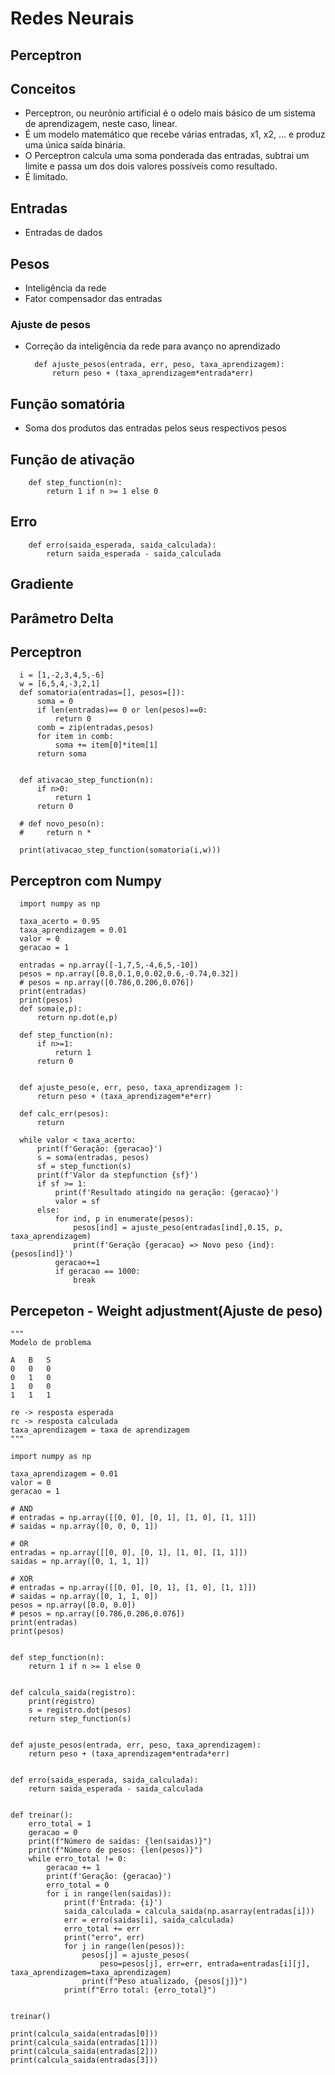 # Redes Neurais

## Perceptron

## Conceitos

- Perceptron, ou neurônio artificial é o odelo mais básico de um sistema de aprendizagem, neste caso, linear.
- É um modelo matemático que recebe várias entradas, x1, x2, … e produz uma única saída binária.
- O Perceptron calcula uma soma ponderada das entradas, subtrai um limite e passa um dos dois valores possíveis como resultado.
- É limitado.

## Entradas

- Entradas de dados

## Pesos

- Inteligência da rede
- Fator compensador das entradas

### Ajuste de pesos

- Correção da inteligência da rede para avanço no aprendizado

        def ajuste_pesos(entrada, err, peso, taxa_aprendizagem):
            return peso + (taxa_aprendizagem*entrada*err)

## Função somatória

- Soma dos produtos das entradas pelos seus respectivos pesos

## Função de ativação

        def step_function(n):
            return 1 if n >= 1 else 0

## Erro

        def erro(saida_esperada, saida_calculada):
            return saida_esperada - saida_calculada

## Gradiente

## Parâmetro Delta

## Perceptron

      i = [1,-2,3,4,5,-6]
      w = [6,5,4,-3,2,1]
      def somatoria(entradas=[], pesos=[]):
          soma = 0
          if len(entradas)== 0 or len(pesos)==0:
              return 0
          comb = zip(entradas,pesos)
          for item in comb:
              soma += item[0]*item[1]
          return soma


      def ativacao_step_function(n):
          if n>0:
              return 1
          return 0

      # def novo_peso(n):
      #     return n *

      print(ativacao_step_function(somatoria(i,w)))

## Perceptron com Numpy

      import numpy as np

      taxa_acerto = 0.95
      taxa_aprendizagem = 0.01
      valor = 0
      geracao = 1

      entradas = np.array([-1,7,5,-4,6,5,-10])
      pesos = np.array([0.8,0.1,0,0.02,0.6,-0.74,0.32])
      # pesos = np.array([0.786,0.206,0.076])
      print(entradas)
      print(pesos)
      def soma(e,p):
          return np.dot(e,p)

      def step_function(n):
          if n>=1:
              return 1
          return 0


      def ajuste_peso(e, err, peso, taxa_aprendizagem ):
          return peso + (taxa_aprendizagem*e*err)

      def calc_err(pesos):
          return

      while valor < taxa_acerto:
          print(f'Geração: {geracao}')
          s = soma(entradas, pesos)
          sf = step_function(s)
          print(f'Valor da stepfunction {sf}')
          if sf >= 1:
              print(f'Resultado atingido na geração: {geracao}')
              valor = sf
          else:
              for ind, p in enumerate(pesos):
                  pesos[ind] = ajuste_peso(entradas[ind],0.15, p, taxa_aprendizagem)
                  print(f'Geração {geracao} => Novo peso {ind}: {pesos[ind]}')
              geracao+=1
              if geracao == 1000:
                  break

## Percepeton - Weight adjustment(Ajuste de peso)

    """
    Modelo de problema

    A   B   S
    0   0   0
    0   1   0
    1   0   0
    1   1   1

    re -> resposta esperada
    rc -> resposta calculada
    taxa_aprendizagem = taxa de aprendizagem
    """

    import numpy as np

    taxa_aprendizagem = 0.01
    valor = 0
    geracao = 1

    # AND
    # entradas = np.array([[0, 0], [0, 1], [1, 0], [1, 1]])
    # saidas = np.array([0, 0, 0, 1])

    # OR
    entradas = np.array([[0, 0], [0, 1], [1, 0], [1, 1]])
    saidas = np.array([0, 1, 1, 1])

    # XOR
    # entradas = np.array([[0, 0], [0, 1], [1, 0], [1, 1]])
    # saidas = np.array([0, 1, 1, 0])
    pesos = np.array([0.0, 0.0])
    # pesos = np.array([0.786,0.206,0.076])
    print(entradas)
    print(pesos)


    def step_function(n):
        return 1 if n >= 1 else 0


    def calcula_saida(registro):
        print(registro)
        s = registro.dot(pesos)
        return step_function(s)


    def ajuste_pesos(entrada, err, peso, taxa_aprendizagem):
        return peso + (taxa_aprendizagem*entrada*err)


    def erro(saida_esperada, saida_calculada):
        return saida_esperada - saida_calculada


    def treinar():
        erro_total = 1
        geracao = 0
        print(f"Número de saídas: {len(saidas)}")
        print(f"Número de pesos: {len(pesos)}")
        while erro_total != 0:
            geracao += 1
            print(f'Geração: {geracao}')
            erro_total = 0
            for i in range(len(saidas)):
                print(f'Entrada: {i}')
                saida_calculada = calcula_saida(np.asarray(entradas[i]))
                err = erro(saidas[i], saida_calculada)
                erro_total += err
                print("erro", err)
                for j in range(len(pesos)):
                    pesos[j] = ajuste_pesos(
                        peso=pesos[j], err=err, entrada=entradas[i][j], taxa_aprendizagem=taxa_aprendizagem)
                    print(f"Peso atualizado, {pesos[j]}")
                print(f"Erro total: {erro_total}")


    treinar()

    print(calcula_saida(entradas[0]))
    print(calcula_saida(entradas[1]))
    print(calcula_saida(entradas[2]))
    print(calcula_saida(entradas[3]))
